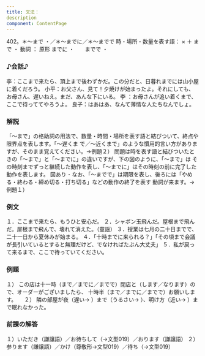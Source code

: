 ```yaml
---
title: 文法：
description
component: ContentPage
---
```



402。＊～まで ・／＊～までに／＊～までで
時・場所・数量を表す語： × ＋ まで ・
動詞 ： 原形 までに ・
      までで ・
### ♪会話♪
李：ここまで来たら、頂上まで後わずかだ。この分だと、日暮れまでには山小屋に着くだろう。
小平：お父さん、見て！夕焼けが始まったよ。それにしても、お母さん、遅いねえ。まだ、あんな下にいる。 李 ：お母さんが追い着くまで、ここで待っててやろうよ。 良子：はあはあ、なんて薄情な人たちなんでしょ。
### 解説
「～まで」の格助詞の用法で、数量・時間・場所を表す語と結びついて、終点や限界点を表します。「～遅くま で／～近くまで」のような慣用的言い方がありますが、そのまま覚えてください。→例題２）
問題は時を表す語と結びついたときの「～まで」と「～までに」の違いですが、下の図のように、「～まで」は その時刻までずっと継続した動作を表し、「～までに」はその時刻の前に完了した動作を表します。
図あり ･ なお、「～までで」は期限を表し、後ろには「やめる・終わる・締め切る・打ち切る」などの動作の終了を表す
動詞が来ます。→例題１）
### 例文
１．ここまで来たら、もうひと安心だ。
２．シャボン玉飛んだ。屋根まで飛んだ。屋根まで飛んで、壊れて消えた。（童謡）
３．授業は七月の二十日までで、二十一日から夏休みが始まる。
４．「十時までに来られる？」「その頃まで会議が長引いているとすると無理だけど、でなければたぶん大丈夫」
５．私が戻って来るまで、ここで待っていてください。
### 例題
１） この店は十一時（まで／までに／までで）閉店と（します／なります）ので、オーダーがございましたら、
十時半（まで／までに／までで）お願いします。    
２） 隣の部屋が夜（遅い→ ）まで（うるさい→ ）、明け方（近い→ ）まで眠れなかった。
### 前課の解答
１）いただき（謙譲語）／お待ちして（→文型019）／おります（謙譲語）
２）参ります（謙譲語）／かけ（尊敬形→文型019）／待ち（→文型019）

